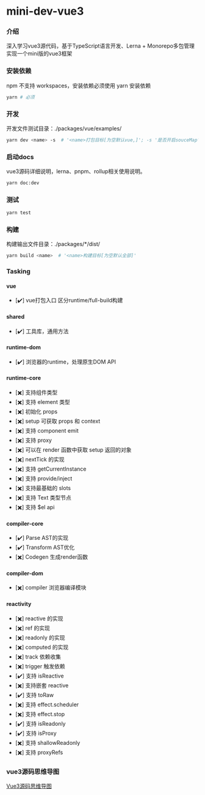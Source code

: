 # mini-dev-vue3

### 介绍
深入学习vue3源代码，基于TypeScript语言开发、Lerna + Monorepo多包管理实现一个mini版的vue3框架

### 安装依赖
npm 不支持 workspaces，安装依赖必须使用 yarn 安装依赖
``` bash
yarn # 必须
```

### 开发
开发文件测试目录：./packages/vue/examples/
``` bash
yarn dev <name> -s  # '<name>打包目标[为空默认vue,]'; -s '是否开启souceMap'
```
### 启动docs
vue3源码详细说明，lerna、pnpm、rollup相关使用说明。
``` bash
yarn doc:dev
```

### 测试
``` bash
yarn test
```

### 构建
构建输出文件目录：./packages/*/dist/
``` bash
yarn build <name>  # '<name>构建目标[为空默认全部]'
```
### Tasking
#### vue
- [✔️] vue打包入口 区分runtime/full-build构建
#### shared
- [✔️] 工具库，通用方法
#### runtime-dom
- [✔️] 浏览器的runtime，处理原生DOM API
#### runtime-core
- [✖️] 支持组件类型
- [✖️] 支持 element 类型
- [✖️] 初始化 props
- [✖️] setup 可获取 props 和 context
- [✖️] 支持 component emit
- [✖️] 支持 proxy
- [✖️] 可以在 render 函数中获取 setup 返回的对象
- [✖️] nextTick 的实现
- [✖️] 支持 getCurrentInstance
- [✖️] 支持 provide/inject
- [✖️] 支持最基础的 slots
- [✖️] 支持 Text 类型节点
- [✖️] 支持 $el api
#### compiler-core
- [✔️] Parse AST的实现
- [✔️] Transform AST优化
- [✖️] Codegen 生成render函数
#### compiler-dom
- [✖️] compiler 浏览器编译模块
#### reactivity
- [✖️] reactive 的实现
- [✖️] ref 的实现
- [✖️] readonly 的实现
- [✖️] computed 的实现
- [✖️] track 依赖收集
- [✖️] trigger 触发依赖
- [✔️] 支持 isReactive
- [✖️] 支持嵌套 reactive
- [✔️] 支持 toRaw
- [✖️] 支持 effect.scheduler
- [✖️] 支持 effect.stop
- [✔️] 支持 isReadonly
- [✔️] 支持 isProxy
- [✖️] 支持 shallowReadonly
- [✖️] 支持 proxyRefs
### vue3源码思维导图
[Vue3源码思维导图](https://www.processon.com/view/link/6175765c7d9c08459faeddf0#map)  
